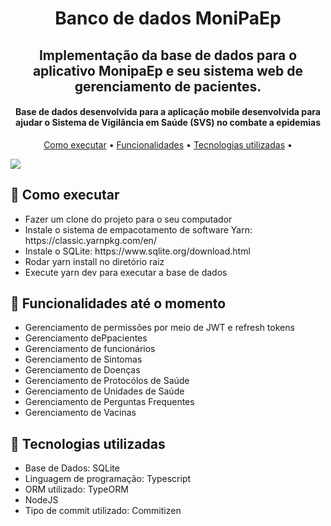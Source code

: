 <h1 align="center">
  Banco de dados MoniPaEp
</h1>

<h2 align="center">
    Implementação da base de dados para o aplicativo MonipaEp e seu sistema web de gerenciamento de pacientes.
</h2>

<h4 align="center">Base de dados desenvolvida para a aplicação mobile desenvolvida para ajudar o Sistema de Vigilância em Saúde (SVS) no combate a epidemias</h4>

<p align="center">
  <a href="#Como-executar">Como executar</a> •
  <a href="#Funcionalidades">Funcionalidades</a> •
  <a href="#Tecnologias utilizadas">Tecnologias utilizadas</a> •
</p>

![](https://github.com/vinicius-claus/IC-MoniPaEp-Backend/blob/main/bd.png)


## 🚀 Como executar
<ul>
  <li>Fazer um clone do projeto para o seu computador </li>
  <li>Instale o sistema de empacotamento de software Yarn: https://classic.yarnpkg.com/en/</li>
  <li>Instale o SQLite: https://www.sqlite.org/download.html</li>
  <li>Rodar yarn install no diretório raiz</li>
  <li>Execute yarn dev para executar a base de dados</li>
</ul>

## 💬 Funcionalidades até o momento
<ul>
  <li>Gerenciamento de permissões por meio de JWT e refresh tokens</li>
  <li>Gerenciamento dePpacientes</li>
  <li>Gerenciamento de funcionários</li>
  <li>Gerenciamento de Sintomas</li>
  <li>Gerenciamento de Doenças</li>
  <li>Gerenciamento de Protocólos de Saúde</li>
  <li>Gerenciamento de Unidades de Saúde</li>
  <li>Gerenciamento de Perguntas Frequentes</li>
  <li>Gerenciamento de Vacinas</li>
</ul>


## 💬 Tecnologias utilizadas
<ul>
  <li>Base de Dados: SQLite
  <li>Linguagem de programação: Typescript
  <li>ORM utilizado: TypeORM
  <li>NodeJS
  <li>Tipo de commit utilizado: Commitizen
</ul>
